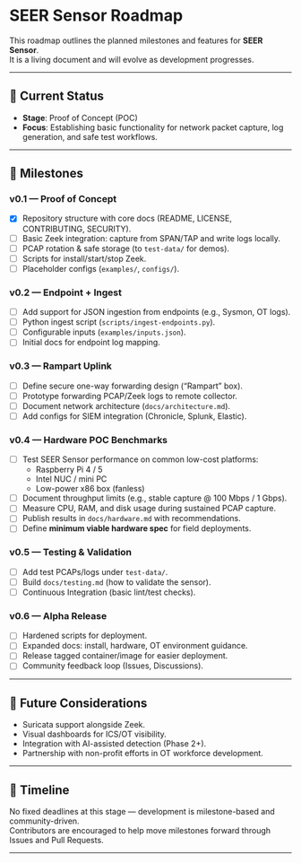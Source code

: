 # SEER Sensor Roadmap

This roadmap outlines the planned milestones and features for **SEER Sensor**.  
It is a living document and will evolve as development progresses.

---

## 🚧 Current Status
- **Stage**: Proof of Concept (POC)  
- **Focus**: Establishing basic functionality for network packet capture, log generation, and safe test workflows.

---

## 📌 Milestones

### v0.1 — Proof of Concept
- [x] Repository structure with core docs (README, LICENSE, CONTRIBUTING, SECURITY).  
- [ ] Basic Zeek integration: capture from SPAN/TAP and write logs locally.  
- [ ] PCAP rotation & safe storage (to `test-data/` for demos).  
- [ ] Scripts for install/start/stop Zeek.  
- [ ] Placeholder configs (`examples/`, `configs/`).  

### v0.2 — Endpoint + Ingest
- [ ] Add support for JSON ingestion from endpoints (e.g., Sysmon, OT logs).  
- [ ] Python ingest script (`scripts/ingest-endpoints.py`).  
- [ ] Configurable inputs (`examples/inputs.json`).  
- [ ] Initial docs for endpoint log mapping.  

### v0.3 — Rampart Uplink
- [ ] Define secure one-way forwarding design (“Rampart” box).  
- [ ] Prototype forwarding PCAP/Zeek logs to remote collector.  
- [ ] Document network architecture (`docs/architecture.md`).  
- [ ] Add configs for SIEM integration (Chronicle, Splunk, Elastic).  

### v0.4 — Hardware POC Benchmarks
- [ ] Test SEER Sensor performance on common low-cost platforms:
  - Raspberry Pi 4 / 5  
  - Intel NUC / mini PC  
  - Low-power x86 box (fanless)  
- [ ] Document throughput limits (e.g., stable capture @ 100 Mbps / 1 Gbps).  
- [ ] Measure CPU, RAM, and disk usage during sustained PCAP capture.  
- [ ] Publish results in `docs/hardware.md` with recommendations.  
- [ ] Define **minimum viable hardware spec** for field deployments.  

### v0.5 — Testing & Validation
- [ ] Add test PCAPs/logs under `test-data/`.  
- [ ] Build `docs/testing.md` (how to validate the sensor).  
- [ ] Continuous Integration (basic lint/test checks).  

### v0.6 — Alpha Release
- [ ] Hardened scripts for deployment.  
- [ ] Expanded docs: install, hardware, OT environment guidance.  
- [ ] Release tagged container/image for easier deployment.  
- [ ] Community feedback loop (Issues, Discussions).  

---

## 🔭 Future Considerations
- Suricata support alongside Zeek.  
- Visual dashboards for ICS/OT visibility.  
- Integration with AI-assisted detection (Phase 2+).  
- Partnership with non-profit efforts in OT workforce development.  

---

## 📅 Timeline
No fixed deadlines at this stage — development is milestone-based and community-driven.  
Contributors are encouraged to help move milestones forward through Issues and Pull Requests.

---
